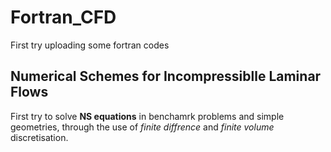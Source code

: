 # Fortran_CFD
First try uploading some fortran codes

## Numerical Schemes for Incompressiblle Laminar Flows
First try to solve **NS equations** in benchamrk problems and simple geometries, through the use of *finite diffrence* and *finite volume* discretisation.

